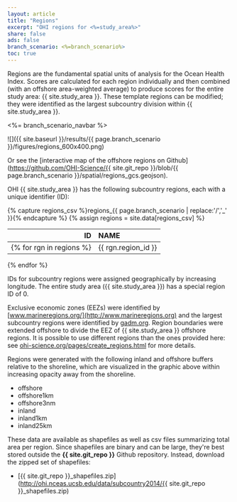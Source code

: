 ```yaml
---
layout: article
title: "Regions"
excerpt: "OHI regions for <%=study_area%>"
share: false
ads: false
branch_scenario: <%=branch_scenario%>
toc: true
---
```


Regions are the fundamental spatial units of analysis for the Ocean Health Index. Scores are calculated for each region individually and then combined (with an offshore area-weighted average) to produce scores for the entire study area: {{ site.study_area }}. These template regions can be modified; they were identified as the largest subcountry division within {{ site.study_area }}.

<%= branch_scenario_navbar %>

![]({{ site.baseurl }}/results/{{ page.branch_scenario }}/figures/regions_600x400.png)

Or see the [interactive map of the offshore regions on Github](https://github.com/OHI-Science/{{ site.git_repo }}/blob/{{ page.branch_scenario }}/spatial/regions_gcs.geojson).

OHI {{ site.study_area }} has the following subcountry regions, each with a unique identifier (ID):

{% capture regions_csv %}regions_{{ page.branch_scenario | replace:'/','_' }}{% endcapture %}
{% assign regions = site.data[regions_csv] %}

| ID               | NAME            |
|-----------------:|:----------------|
{% for rgn in regions %}| {{ rgn.region_id }} | {{ rgn.rgn_title }} |
{% endfor %}

IDs for subcountry regions were assigned geographically by increasing longitude. The entire study area ({{ site.study_area }}) has a special region ID of 0.  

Exclusive economic zones (EEZs) were identified by [www.marineregions.org/](http://www.marineregions.org) and the largest subcountry regions were identified by [gadm.org](http://www.gadm.org). Region boundaries were extended offshore to divide the EEZ of {{ site.study_area }} offshore regions. It is possible to use different regions than the ones provided here: see [ohi-science.org/pages/create_regions.html](http://ohi-science.org/pages/create_regions.html) for more details.

Regions were generated with the following inland and offshore buffers relative to the shoreline, which are visualized in the graphic above within increasing opacity away from the shoreline.

- offshore
- offshore1km
- offshore3nm
- inland
- inland1km
- inland25km

These data are available as shapefiles as well as csv files summarizing total area per region. Since shapefiles are binary and can be large, they're best stored outside the **{{ site.git_repo }}** Github repository. Instead, download the zipped set of shapefiles:

- [{{ site.git_repo }}_shapefiles.zip](http://ohi.nceas.ucsb.edu/data/subcountry2014/{{ site.git_repo }}_shapefiles.zip)
